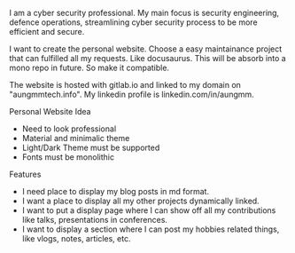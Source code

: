 I am a cyber security professional. My main focus is security engineering, defence operations, streamlining cyber security process to be more efficient and secure. 

I want to create the personal website. Choose a easy maintainance project that can fulfilled all my requests. Like docusaurus. This will be absorb into a mono repo in future. So make it compatible.

The website is hosted with gitlab.io and linked to my domain on "aungmmtech.info". My linkedin profile is linkedin.com/in/aungmm. 

Personal Website Idea
- Need to look professional
- Material and minimalic theme
- Light/Dark Theme must be supported
- Fonts must be monolithic

Features
- I need place to display my blog posts in md format. 
- I want a place to display all my other projects dynamically linked.
- I want to put a display page where I can show off all my contributions like talks, presentations in conferences.
- I want to display a section where I can  post my hobbies related things, like vlogs, notes, articles, etc. 

